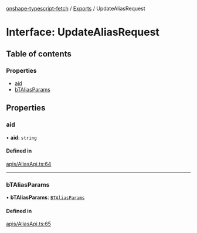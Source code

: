[onshape-typescript-fetch](../README.md) / [Exports](../modules.md) / UpdateAliasRequest

# Interface: UpdateAliasRequest

## Table of contents

### Properties

- [aid](UpdateAliasRequest.md#aid)
- [bTAliasParams](UpdateAliasRequest.md#btaliasparams)

## Properties

### aid

• **aid**: `string`

#### Defined in

[apis/AliasApi.ts:64](https://github.com/toebes/onshape-typescript-fetch/blob/3e11ae1/apis/AliasApi.ts#L64)

___

### bTAliasParams

• **bTAliasParams**: [`BTAliasParams`](BTAliasParams.md)

#### Defined in

[apis/AliasApi.ts:65](https://github.com/toebes/onshape-typescript-fetch/blob/3e11ae1/apis/AliasApi.ts#L65)
